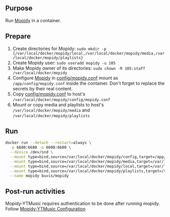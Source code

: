 ## Purpose

Run [Mopidy](https://docs.mopidy.com/en/latest/) in a container.

## Prepare

1. Create directories for Mopidy: `sudo mkdir -p {/var/local/docker/mopidy/local,/var/local/docker/mopidy/media,/var/local/docker/mopidy/playlists}`
2. Create Mopidy user: `sudo useradd mopidy -u 105`
3. Make Mopidy owner of its directories: `sudo chown -R 105:staff /var/local/docker/mopidy`
4. Configure [Mopidy](https://docs.mopidy.com/en/latest/config/) in [config/mopidy.conf](https://github.com/buvis-net/container-images/blob/0f86f9beeba54f77d0301e4d31a2ae6d022815ec/apps/mopidy/config/mopidy.conf) mount as `/app/config/mopidy.conf` inside the container. Don't forget to replace the secrets by their real content.
5. Copy [config/mopidy.conf](https://github.com/buvis-net/container-images/blob/0f86f9beeba54f77d0301e4d31a2ae6d022815ec/apps/mopidy/config/mopidy.conf) to host's `/var/local/docker/mopidy/config/mopidy.conf`
6. Mount or copy media and playlists to host's `/var/local/docker/mopidy/media` and `/var/local/docker/mopidy/playlists`

## Run

``` bash
docker run --detach --restart=always \
  -p 6680:6680 -p 6600:6600 \
  --device /dev/snd \
  --mount type=bind,source=/var/local/docker/mopidy/config,target=/app/config,readonly \
  --mount type=bind,source=/var/local/docker/mopidy/media,target=/var/lib/mopidy/media,readonly \
  --mount type=bind,source=/var/local/docker/mopidy/local,target=/var/lib/mopidy/local \
  --mount type=bind,source=/var/local/docker/mopidy/playlists,target=/var/lib/mopidy/playlists \
  --name mopidy buvis/mopidy
```

## Post-run activities

Mopidy-YTMusic requires authentication to be done after running mopidy. Follow [Mopidy-YTMusic Configuration](https://github.com/OzymandiasTheGreat/mopidy-ytmusic#configuration)
